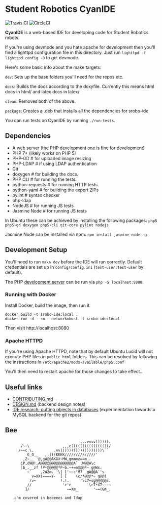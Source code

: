 # Student Robotics CyanIDE

[![Travis CI](https://travis-ci.org/PeterJCLaw/srobo-ide.svg?branch=master)](https://travis-ci.org/PeterJCLaw/srobo-ide)
[![CircleCI](https://circleci.com/gh/PeterJCLaw/srobo-ide.svg?style=svg)](https://circleci.com/gh/PeterJCLaw/srobo-ide)

**CyanIDE** is a web-based IDE for developing code for Student Robotics robots.

If you're using devmode and you hate apache for development then you'll find a lighttpd
configuration file in this directory. Just run `lighttpd -f lighttpd.config -D` to get
devmode.

Here's some basic info about the make targets:

`dev`: Sets up the base folders you'll need for the repos etc.

`docs`: Builds the docs according to the doxyfile.
        Currently this means html docs in html/ and latex docs in latex/

`clean`: Removes both of the above.

`package`: Creates a .deb that installs all the dependencies for srobo-ide

You can run tests on CyanIDE by running `./run-tests`.

## Dependencies
 * A web server (the PHP development one is fine for development)
 * PHP 7+ (likely works on PHP 5)
 * PHP-GD # for uploaded image resizing
 * PHP-LDAP # if using LDAP authentication
 * Git
 * doxygen # for building the docs.
 * PHP CLI # for running the tests.
 * python-requests # for running HTTP tests.
 * python-yaml # for building the export ZIPs
 * pylint  # syntax checker
 * php-ldap
 * NodeJS         # for running JS tests
 * Jasmine Node   # for running JS tests

In Ubuntu these can be achieved by installing the following packages:
 `php5 php5-gd doxygen php5-cli git-core pylint nodejs`

Jasmine Node can be installed via npm:
 `npm install jasmine-node -g`

## Development Setup

You'll need to run `make dev` before the IDE will run correctly.
Default credentials are set up in `config/config.ini` (`test-user:test-user` by default).

The PHP [development server][php-web-server] can be run via `php -S localhost:8000`.

### Running with Docker

Install Docker, build the image, then run it.

```
docker build -t srobo-ide:local .
docker run -d --rm --network=host -t srobo-ide:local
```

Then visit http://localhost:8080

[php-web-server]: https://www.php.net/manual/en/features.commandline.webserver.php

### Apache HTTPD

If you're using Apache HTTPD, note that by default Ubuntu Lucid will not execute
PHP files in `public_html` folders. This can be resolved by following the
instructions in `/etc/apache2/mods-available/php5.conf`

You'll then need to restart apache for those changes to take effect..

## Useful links
 * [CONTRIBUTING.md](./CONTRIBUTING.md)
 * [DESIGN.md](./DESIGN.md) (backend design notes)
 * [IDE research: putting objects in databases](https://groups.google.com/forum/#!topic/srobo-devel/vvKaEUQVOXo/discussion) (experimentation towards a MySQL backend for the git repos)


## Bee
```
                                  ...vvvv)))))).
       /~~\               ,,,c(((((((((((((((((/
      /~~c \.         .vv)))))))))))))))))))\``
          G_G__   ,,(((KKKK//////////////'
        ,Z~__ '@,gW@@AKXX~MW,gmmmz==m_.
       iP,dW@!,A@@@@@@@@@@@@@@@A` ,W@@A\c
       ]b_.__zf !P~@@@@@*P~b.~+=m@@@*~ g@Ws.
          ~`    ,2W2m. '\[ ['~~c'M7 _gW@@A`'s
            v=XX)====Y-  [ [    \c/*@@@*~ g@@i
           /v~           !.!.     '\c7+sg@@@@@s.
          //              'c'c       '\c7*X7~~~~
         ]/                 ~=Xm_       '~=(Gm_.

    i'm covered in beeeees and ldap
```
